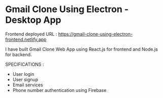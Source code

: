 # Gmail Clone Using Electron - Desktop App

Frontend deployed URL : https://gmail-clone-using-electron-frontend.netlify.app

I have built Gmail Clone Web App using React.js for frontend and Node.js for backend.

SPECIFICATIONS :
- User login
- User signup
- Email services
- Phone number authentication using Firebase
